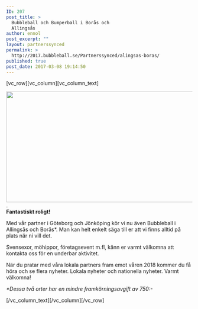 ```yaml
---
ID: 207
post_title: >
  Bubbleball och Bumperball i Borås och
  Allingsås
author: ennol
post_excerpt: ""
layout: partnerssynced
permalink: >
  http://2017.bubbleball.se/Partnerssynced/alingsas-boras/
published: true
post_date: 2017-03-08 19:14:50
---
```

[vc_row][vc_column][vc_column_text]
<div id="block_container_90655884" class="block_container h24_block_heading">
<div id="block_90655884">
<div class="small_heading_block">
<div id="block_90655884_text_content" class="">
<div id="block_container_90620092" class="block_container presentation_image_block">
<div id="block_90620092"><img class="alignnone size-full wp-image-1183" src="http://2017.bubbleball.se/wp-content/uploads/2017/03/web-Bubbleball-sumobrottning-archerytag-Malmö-och-Lund.jpg" alt="" width="1200" height="300" /></div>
</div>
<div id="block_container_90655884" class="block_container h24_block_heading">
<div id="block_90655884">
<div class="small_heading_block">
<div>.</div>
<div id="block_90655884_text_content" class=""><strong>Fantastiskt roligt!</strong></div>
</div>
</div>
</div>
<div id="block_container_90620091" class="block_container standard_text_block text_block">
<div id="block_90620091">
<div id="block_90620091_text_content" class="text_content">

Med vår partner i Göteborg och Jönköping kör vi nu även Bubbleball i Allingsås och Borås*.
Man kan helt enkelt säga till er att vi finns alltid på plats när ni vill det.

Svensexor, möhippor, företagsevent m.fl, känn er varmt välkomna att kontakta oss för en underbar aktivitet.

När du pratar med våra lokala partners fram emot våren 2018 kommer du få höra och se flera nyheter.
Lokala nyheter och nationella nyheter.
Varmt välkomna!

<em>*Dessa två orter har en mindre framkörningsavgift av 750:-</em>

</div>
</div>
</div>
</div>
</div>
</div>
</div>
[/vc_column_text][/vc_column][/vc_row]